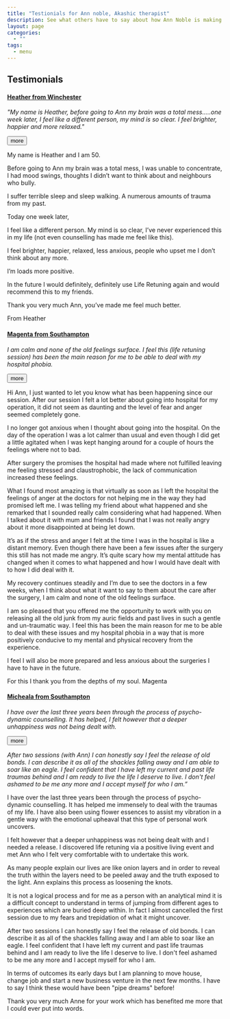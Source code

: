 ```yaml
---
title: "Testionials for Ann noble, Akashic therapist"
description: See what others have to say about how Ann Noble is making a differance in their lives.
layout: page
categories:
  - ""
tags:
  - menu
---
```



  <h2>Testimonials</h2>
  <div class="panel-group" id="accordion">
    <div class="panel panel-default">
      <div class="panel-heading">
        <h4 class="panel-title">
          <a data-toggle="collapse" data-parent="#accordion" href="#collapse1">Heather from Winchester</a>
        </h4>
        <p><em>"My name is Heather, before going to Ann my brain was a total mess.....one week later, I feel like a different person, my mind is so clear. I feel brighter, happier and more relaxed."</em></p>
        <a data-toggle="collapse" data-parent="#accordion" href="#collapse1"><button class="btn btn-primary">more</button></a>
      </div>
      <div id="collapse1" class="panel-collapse collapse">
        <div class="panel-body">

<p>My name is Heather and I am 50.</p>

<p>Before going to Ann my brain was a total mess, I was unable to concentrate, I had mood swings, thoughts I didn’t want to think about and neighbours who bully.</p>

<p>I suffer terrible sleep and sleep walking. A numerous amounts of trauma from my past.</p>

<p>Today one week later,</p>

<p>I feel like a different person. My mind is so clear, I’ve never experienced this in my life (not even counselling has made me feel like this).</p>

<p>I feel brighter, happier, relaxed, less anxious, people who upset me I don’t think about any more.</p>

<p>I’m loads more positive.</p>

<p>In the future I would definitely, definitely use Life Retuning again and would recommend this to my friends.</p>

<p>Thank you very much Ann, you’ve made me feel much better.</p>

<p>From Heather</p>


</div>
      </div>
    </div>
    <div class="panel panel-default">
      <div class="panel-heading">
        <h4 class="panel-title">
          <a data-toggle="collapse" data-parent="#accordion" href="#collapse2">Magenta from Southampton</a>
        </h4>
        <p><em>I am calm and none of the old feelings surface. I feel this (life retuning session) has been the main reason for me to be able to deal with my hospital phobia.</em></p>
         <a data-toggle="collapse" data-parent="#accordion" href="#collapse2"><button class="btn btn-primary">more</button></a>
      </div>
      <div id="collapse2" class="panel-collapse collapse">
        <div class="panel-body">

<p>Hi Ann, I just wanted to let you know what has been happening since our session. After our session I felt a lot better about going into hospital for my operation, it did not seem as daunting and the level of fear and anger seemed completely gone.</p>

<p>I no longer got anxious when I thought about going into the hospital. On the day of the operation I was a lot calmer than usual and even though I did get a little agitated when I was kept hanging around for a couple of hours the feelings where not to bad.</p>

<p>After surgery the promises the hospital had made where not fulfilled leaving me feeling stressed and claustrophobic, the lack of communication increased these feelings.</p>

<p>What I found most amazing is that virtually as soon as I left the hospital the feelings of anger at the doctors for not helping me in the way they had promised left me. I was telling my friend about what happened and she remarked that I sounded really calm considering what had happened. When I talked about it with mum and friends I found that I was not really angry about it more disappointed at being let down.</p>

<p>It’s as if the stress and anger I felt at the time I was in the hospital is like a distant memory. Even though there have been a few issues after the surgery this still has not made me angry. It’s quite scary how my mental attitude has changed when it comes to what happened and how I would have dealt with to how I did deal with it.</p>

<p>My recovery continues steadily and I’m due to see the doctors in a few weeks, when I think about what it want to say to them about the care after the surgery, I am calm and none of the old feelings surface.</p>

<p>I am so pleased that you offered me the opportunity to work with you on releasing all the old junk from my auric fields and past lives in such a gentle and un-traumatic way. I feel this has been the main reason for me to be able to deal with these issues and my hospital phobia in a way that is more positively conducive to my mental and physical recovery from the experience.</p>

<p>I feel I will also be more prepared and less anxious about the surgeries I have to have in the future.</p>

<p>For this I thank you from the depths of my soul. Magenta</p></div>
      </div>
    </div>
    <div class="panel panel-default">
      <div class="panel-heading">
        <h4 class="panel-title">
          <a data-toggle="collapse" data-parent="#accordion" href="#collapse3">Micheala from Southampton</a>
        </h4>
        <em>I have over the last three years been through the process of psycho-dynamic counselling. It has helped, I felt however that a deeper unhappiness was not being dealt with.</em></p>
         <a data-toggle="collapse" data-parent="#accordion" href="#collapse3"><button class="btn btn-primary">more</button></a>
      </div>
      <div id="collapse3" class="panel-collapse collapse">
        <div class="panel-body"><p>

<p><em>After two sessions (with Ann) I can honestly say I feel the release of old bonds. I can describe it as all of the shackles falling away and I am able to soar like an eagle. I feel confident that I have left my current and past life traumas behind and I am ready to live the life I deserve to live. I don't feel ashamed to be me any more and I accept myself for who I am.”</em></p>

<p>I have over the last three years been through the process of psycho-dynamic counselling. It has helped me immensely to deal with the traumas of my life. I have also been using flower essences to assist my vibration in a gentle way with the emotional upheaval that this type of personal work uncovers.</p>

<p>I felt however that a deeper unhappiness was not being dealt with and I needed a release. I discovered life retuning via a positive living event and met Ann who I felt very comfortable with to undertake this work.</p>

<p>As many people explain our lives are like onion layers and in order to reveal the truth within the layers need to be peeled away and the truth exposed to the light. Ann explains this process as loosening the knots.</p>

<p>It is not a logical process and for me as a person with an analytical mind it is a difficult concept to understand in terms of jumping from different ages to experiences which are buried deep within. In fact I almost cancelled the first session due to my fears and trepidation of what it might uncover.</p>

<p>After two sessions I can honestly say I feel the release of old bonds. I can describe it as all of the shackles falling away and I am able to soar like an eagle. I feel confident that I have left my current and past life traumas behind and I am ready to live the life I deserve to live. I don't feel ashamed to be me any more and I accept myself for who I am.</p>

<p>In terms of outcomes its early days but I am planning to move house, change job and start a new business venture in the next few months. I have to say I think these would have been "pipe dreams" before!</p>

<p>Thank you very much Anne for your work which has benefited me more that I could ever put into words.</p></div>
      </div>
    </div>
  </div> 
